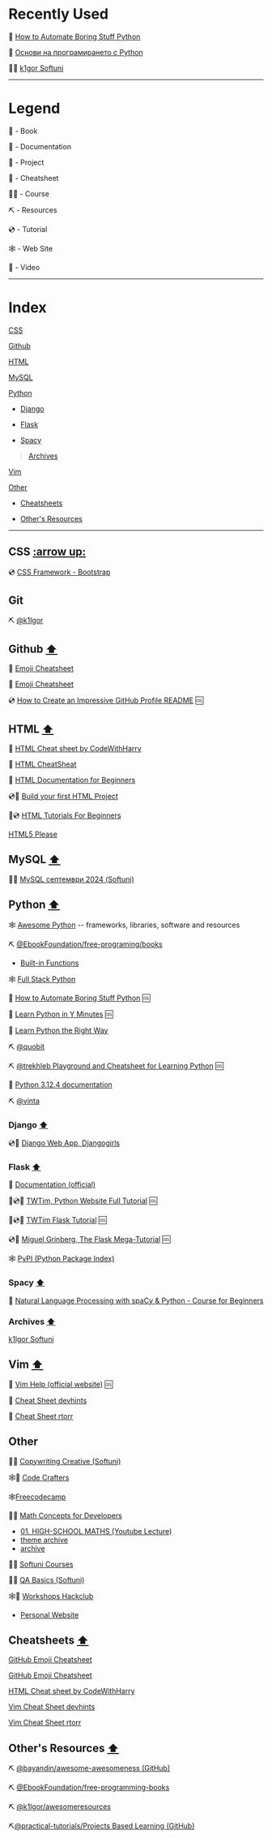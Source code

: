 # Recently Used

:book: <a href="https://automatetheboringstuff.com/">How to Automate Boring Stuff Python</a>

:book: <a href ="https://python-book.softuni.bg/">Основи на програмирането с Python</a>

:man_student: <a href='https://github.com/k1lgor/SoftUni'>k1gor Softuni</a>

---

# Legend


:book: - Book

:blue_book: - Documentation

:floppy_disk: - Project

:page_facing_up: - Cheatsheet

:man_student: - Course

⛏️ - Resources

:cd: - Tutorial

:spider_web: - Web Site

:movie_camera: - Video

---

# Index

<a name="index"></a>

[CSS](https://github.com/Aranchev/Resources/tree/main/README.md#css-arrow-up)

[Github](https://github.com/Aranchev/Resources/tree/main/README.md#github-arrow_up)

[HTML](https://github.com/Aranchev/Resources/tree/main/README.md#html-arrow_up)

[MySQL](https://github.com/Aranchev/Resources/tree/main/README.md#mysql-arrow_up)

[Python](https://github.com/Aranchev/Resources/tree/main/README.md#python-arrow_up)

- [Django](https://github.com/Aranchev/Resources/tree/main/README.md#django-arrow_up)

- [Flask](https://github.com/Aranchev/Resources/blob/main/README.md#flask-arrow_up)

- [Spacy](https://github.com/Aranchev/Resources/tree/main/README.md#spacy-arrow_up)

> [Archives](https://github.com/Aranchev/Resources/tree/main/README.md#archives-arrow_up)

[Vim](https://github.com/Aranchev/Resources/tree/main/README.md#vim-arrow_up)

[Other](https://github.com/Aranchev/Resources/edit/main/README.md#other)
- [Cheatsheets](https://github.com/Aranchev/Resources/tree/main/README.md#cheatsheets-arrow_up)

- [Other's Resources](https://github.com/Aranchev/Resources/tree/main/README.md#others-resources-arrow_up)

---

## CSS [:arrow up:](#index)

:cd: [CSS Framework - Bootstrap](https://getbootstrap.com/docs/5.2/getting-started/introduction/)

## Git

⛏️ [@k1lgor](https://github.com/k1lgor/awesome-resources?tab=readme-ov-file#git)

## Github [:arrow_up:](#index)

:page_facing_up: <a href="https://github.com/ikatyang/emoji-cheat-sheet/blob/master/README.md">Emoji Cheatsheet</a>

:page_facing_up: <a href="https://gist.github.com/rxaviers/7360908">Emoji Cheatsheet</a> 

💿 [How to Create an Impressive GitHub Profile README](https://www.sitepoint.com/github-profile-readme/) 🆒

## HTML [:arrow_up:](#index)

:page_facing_up: [HTML Cheat sheet by CodeWithHarry](https://www.codewithharry.com/blogpost/html-cheatsheet/)

:page_facing_up: [HTML CheatSheat](https://htmlcheatsheet.com/)

📘 [HTML Documentation for Beginners](https://html.com/)

:cd::floppy_disk: [Build your first HTML Project](https://www.freecodecamp.org/news/html-css-tutorial-build-a-recipe-website/)

:movie_camera::cd: [HTML Tutorials For Beginners](https://www.youtube.com/playlist?list=PL4cUxeGkcC9ibZ2TSBaGGNrgh4ZgYE6Cc)

[HTML5 Please](https://html5please.com/)

## MySQL [:arrow_up:](#index)

:man_student: [MySQL септември 2024 (Softuni)](https://softuni.bg/trainings/4709/mysql-september-2024)

## Python [:arrow_up:](#index)



:spider_web: <a href="https://awesome-python.com/">Awesome Python</a> -- frameworks, libraries, software and resources

⛏️ [@EbookFoundation/free-programing/books](https://github.com/EbookFoundation/free-programming-books/blob/main/books/free-programming-books-langs.md#python)

- <a href="https://docs.python.org/3/library/functions.html">Built-in Functions</a>

:spider_web: <a href="https://www.fullstackpython.com/">Full Stack Python</a>

📖 <a href="https://automatetheboringstuff.com/">How to Automate Boring Stuff Python</a> :cool:

📄 [Learn Python in Y Minutes](https://learnxinyminutes.com/docs/python/) :cool:

📖 [Learn Python the Right Way](https://learnpythontherightway.com/)

⛏️ [@quobit](https://github.com/quobit/awesome-python-in-education)

⛏️ [@trekhleb Playground and Cheatsheet for Learning Python](https://github.com/trekhleb/learn-python) :cool:

:blue_book: <a href="https://docs.python.org/3/index.html">Python 3.12.4 documentation</a>

⛏️ [@vinta](https://github.com/vinta/awesome-python?tab=readme-ov-file#web-frameworks)

### Django [:arrow_up:](#index)

:cd::floppy_disk: <a href="https://tutorial.djangogirls.org/en/django_forms/">Django Web App, Djangogirls</a> 

### Flask [:arrow_up:](#index)

📘 [Documentation (official)](https://flask.palletsprojects.com/en/2.2.x/)



:movie_camera::cd::floppy_disk: <a href="https://www.youtube.com/watch?v=dam0GPOAvVI&t=1047s">TWTim, Python Website Full Tutorial</a> :cool:

:movie_camera::cd::floppy_disk: [TWTim Flask Tutorial](https://www.youtube.com/playlist?list=PLzMcBGfZo4-n4vJJybUVV3Un_NFS5EOgX) :cool:

:cd::floppy_disk: <a href="https://blog.miguelgrinberg.com/post/the-flask-mega-tutorial-part-i-hello-world">Miguel Grinberg, The Flask Mega-Tutorial</a> :cool:

:spider_web: <a href="https://pypi.org/">PyPI (Python Package Index)</a>

### Spacy [:arrow_up:](#index)

🎥 [Natural Language Processing with spaCy & Python - Course for Beginners](https://www.youtube.com/watch?v=dIUTsFT2MeQ&t=5373s)

### Archives [:arrow_up:](#index)

<a href='https://github.com/k1lgor/SoftUni'>k1lgor Softuni</a>

## Vim [:arrow_up:](#index)

:blue_book: [Vim Help (official website)](https://vimhelp.org/) :cool:

:page_facing_up: [Cheat Sheet devhints](https://devhints.io/vim)

:page_facing_up:  <a href="https://vim.rtorr.com/">Cheat Sheet rtorr</a>

## Other

:man_student: [Copywriting Creative (Softuni)](https://digital.softuni.bg/trainings/3769/copywriting-secrets-january-2024#lesson-23872)

:spider_web::floppy_disk: <a href="https://app.codecrafters.io/catalog">Code Crafters</a>

:spider_web:[Freecodecamp](https://www.freecodecamp.org/)

:man_student: [Math Concepts for Developers](https://softuni.bg/trainings/4058/math-concepts-for-developers-march-2023)
- [01. HIGH-SCHOOL MATHS (Youtube Lecture)](https://www.youtube.com/watch?v=utiUpEkH6lY)
- [theme archive](https://github.com/momchilantonov/SoftUni-Math-Concepts-For-Developers-February-2021/tree/main/High-School%20Maths)
- [archive](https://github.com/momchilantonov/SoftUni-Math-Concepts-For-Developers-February-2021/tree/main/High-School%20Maths/Exercise)

:man_student: [Softuni Courses](https://softuni.bg/trainings/opencourses)

:man_student: [QA Basics (Softuni)](https://softuni.bg/trainings/4357/qa-basics-november-2023#lesson-64690)
  
:spider_web::floppy_disk: <a href ="https://workshops.hackclub.com/">Workshops Hackclub</a>
- <a href="https://workshops.hackclub.com/personal_website/">Personal Website</a>

## Cheatsheets [:arrow_up:](#index)

<a href="https://github.com/ikatyang/emoji-cheat-sheet/blob/master/README.md">GitHub Emoji Cheatsheet</a>

<a href="https://gist.github.com/rxaviers/7360908">GitHub Emoji Cheatsheet</a> 

[HTML Cheat sheet by CodeWithHarry](https://www.codewithharry.com/blogpost/html-cheatsheet/)

[Vim Cheat Sheet devhints](https://devhints.io/vim)

<a href="https://vim.rtorr.com/">Vim Cheat Sheet rtorr</a>

## Other's Resources [:arrow_up:](#index)

⛏️ [@bayandin/awesome-awesomeness (GitHub)](https://github.com/bayandin/awesome-awesomeness)

⛏️ [@EbookFoundation/free-programming-books](https://github.com/EbookFoundation/free-programming-books?tab=readme-ov-file)

⛏️ <a href='https://github.com/k1lgor/awesome-resources'>@k1lgor/awesomeresources</a>

⛏️<a href="https://github.com/practical-tutorials/project-based-learning">@practical-tutorials/Projects Based Learning (GitHub)</a>
